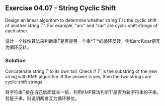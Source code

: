 ## Exercise 04.07 - String Cyclic Shift

Design an linear algorithm to determine whether string *T* is the cyclic shift 
of another string *T'*. 
For example, "arc" and "car" are cyclic shift strings of each other.

设计一个线性算法来判断串*T*是否是另一个串*T'*的循环反转，例如arc和car便互为循环反转。

### Solution

Concatenate string *T* to its own tail.
Check if *T'* is the substring of the new string with KMP algorithm.
If the answer is yes, then the two strings are cyclic shift strings.

将字符串T接在自己后面延长一倍，利用KMP算法判断T'是否为新字符串的子串。
若是子串，则说明两者互为循环移位。
